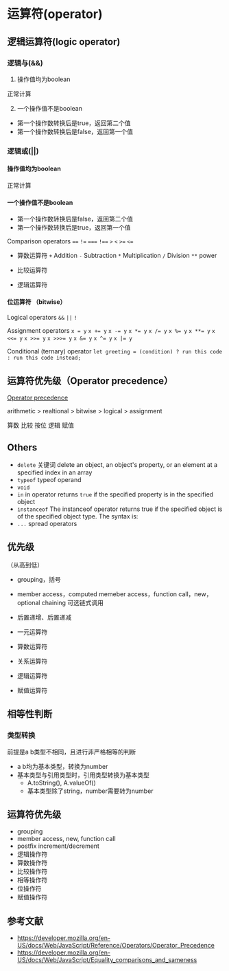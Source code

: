 # 运算符(operator)

## 逻辑运算符(logic operator)

### 逻辑与(&&)

1. 操作值均为boolean

正常计算

2. 一个操作值不是boolean

- 第一个操作数转换后是true，返回第二个值
- 第一个操作数转换后是false，返回第一个值

### 逻辑或(||)

#### 操作值均为boolean

  正常计算

#### 一个操作值不是boolean

- 第一个操作数转换后是false，返回第二个值
- 第一个操作数转换后是true，返回第一个值

Comparison operators
`==` `!=` `===` `!==` `>` `<` `>=` `<=`

- 算数运算符
  `+` Addition `-` Subtraction `*` Multiplication `/` Division `**` 
  power

- 比较运算符
- 逻辑运算符

#### 位运算符 （bitwise）

Logical operators `&&` `||` `!`

Assignment operators
`x = y` `x += y` `x -= y` `x *= y` `x /= y` 
`x %= y` `x **= y` `x <<= y` `x >>= y` `x >>>= y`
`x &= y` `x ^= y` `x |= y`

Conditional (ternary) operator `let greeting = (condition) ? run this code : run this code instead;`

## 运算符优先级（Operator precedence）

[Operator precedence](https://developer.mozilla.org/en-US/docs/Web/JavaScript/Guide/Expressions_and_Operators#Operator_precedence)

arithmetic > realtional > bitwise > logical > assignment

算数 比较 按位 逻辑 赋值

## Others

- `delete` 关键词
delete an object, an object's property, or an element at a specified index in an array
- `typeof` typeof operand
- `void`
- `in` in operator returns `true` if the specified property is in the specified object
- `instanceof` The instanceof operator returns true if the specified object is of the specified object type. The syntax is:
- `...` spread operators

## 优先级

（从高到低）

- grouping，括号

- member access，computed memeber access，function call，new，optional chaining 可选链式调用
- 后置递增、后置递减
- 一元运算符
- 算数运算符
- 关系运算符
- 逻辑运算符
- 赋值运算符

## 相等性判断

### 类型转换

前提是a b类型不相同，且进行非严格相等的判断

- a b均为基本类型，转换为number
- 基本类型与引用类型时，引用类型转换为基本类型
  - A.toString(), A.valueOf()
  - 基本类型除了string，number需要转为number

## 运算符优先级

- grouping
- member access, new, function call
- postfix increment/decrement
- 逻辑操作符
- 算数操作符
- 比较操作符
- 相等操作符
- 位操作符
- 赋值操作符

## 参考文献

- https://developer.mozilla.org/en-US/docs/Web/JavaScript/Reference/Operators/Operator_Precedence
- https://developer.mozilla.org/en-US/docs/Web/JavaScript/Equality_comparisons_and_sameness
